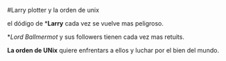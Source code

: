 #Larry plotter y la orden de unix

el dódigo de ***Larry** cada vez se vuelve mas peligroso.

**Lord Ballmermot* y sus followers tienen cada vez mas retuits.

**La orden de UNix** quiere enfrentars a ellos y luchar por el bien del mundo.
